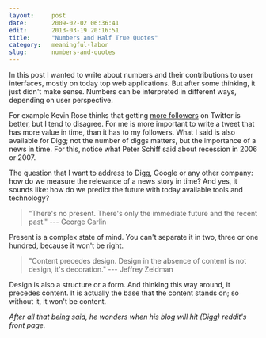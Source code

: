 ```yaml
---
layout:     post
date:       2009-02-02 06:36:41
edit:       2013-03-19 20:16:51
title:      "Numbers and Half True Quotes"
category:   meaningful-labor
slug:       numbers-and-quotes
---
```


In this post I wanted to write about numbers and their contributions to user interfaces, mostly on today top web applications. But after some thinking, it just didn't make sense. Numbers can be interpreted in different ways, depending on user perspective. 

For example Kevin Rose thinks that getting [more followers](http://www.techcrunch.com/2009/01/25/kevin-rose-10-ways-to-increase-your-twitter-followers/) on Twitter is better, but I tend to disagree. For me is more important to write a tweet that has more value in time, than it has to my followers. What I said is also available for Digg; not the number of diggs matters, but the importance of a news in time. For this, notice what Peter Schiff said about recession in 2006 or 2007.

The question that I want to address to Digg, Google or any other company: how do we measure the relevance of a news story in time? And yes, it sounds like: how do we predict the future with today available tools and technology?

> "There's no present. There's only the immediate future and the recent past."
> --- George Carlin

Present is a complex state of mind. You can't separate it in two, three or one hundred, because it won't be right.

> "Content precedes design. Design in the absence of content is not design, it's decoration."
> --- Jeffrey Zeldman

Design is also a structure or a form. And thinking this way around, it precedes content. It is actually the base that the content stands on; so without it, it won't be content.

*After all that being said, he wonders when his blog will hit (Digg) reddit's front page.*